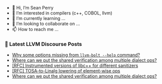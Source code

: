 - 👋 Hi, I’m Sean Perry
- 👀 I’m interested in compilers (c++, COBOL, llvm)
- 🌱 I’m currently learning ...
- 💞️ I’m looking to collaborate on ...
- 📫 How to reach me ...

<!---
s66perry/s66perry is a ✨ special ✨ repository because its `README.md` (this file) appears on your GitHub profile.
You can click the Preview link to take a look at your changes.
--->
### 📕 Latest LLVM Discourse Posts

<!-- DISCOURSE-LLVM:START -->
- [Why some options missing from `llvm-bolt --help` command?](https://discourse.llvm.org/t/why-some-options-missing-from-llvm-bolt-help-command/71800#post_2)
- [Where can we put the shared verification among multiple dialect ops?](https://discourse.llvm.org/t/where-can-we-put-the-shared-verification-among-multiple-dialect-ops/71806#post_3)
- [[RFC] Instrumented versions of libc++ for different sanitizers](https://discourse.llvm.org/t/rfc-instrumented-versions-of-libc-for-different-sanitizers/71653#post_3)
- [[RFC] TOSA-to-Linalg lowering of element-wise ops](https://discourse.llvm.org/t/rfc-tosa-to-linalg-lowering-of-element-wise-ops/71559#post_7)
- [Where can we put the shared verification among multiple dialect ops?](https://discourse.llvm.org/t/where-can-we-put-the-shared-verification-among-multiple-dialect-ops/71806#post_2)
<!-- DISCOURSE-LLVM:END -->
